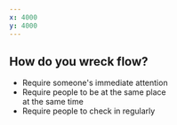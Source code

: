 ```yaml
---
x: 4000
y: 4000
---
```


## How do you wreck flow?

* Require someone's immediate attention
* Require people to be at the same place<br /> at the same time
* Require people to check in regularly